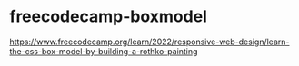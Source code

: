# freecodecamp-boxmodel
https://www.freecodecamp.org/learn/2022/responsive-web-design/learn-the-css-box-model-by-building-a-rothko-painting
